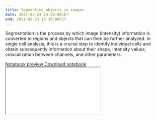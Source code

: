 ```yaml
---
title: Segmenting objects in images
date: 2021-02-23 14:30:00CET
end: 2021-02-23 15:30:00CET
---
```

Segmentation is the process by which image (intensity) information is converted to regions and objects that can then be further analyzed. In single cell analysis, this is a crucial step to identify individual cells and obtain subsequently information about their shape, intensity values, colocalization between channels, and other parameters.

<a class="btn btn-primary" role="button" data-toggle="collapse" href="#segmentation" aria-expanded="false" aria-controls="segmentation">
  Notebook preview
</a>
<a class="btn btn-primary" role="button" href="https://github.com/IES-HelmholtzZentrumMunchen/single-cell-analysis-course-2021/raw/master/notebooks/04_segmentation.ipynb">
  Download notebook
</a>

<div class="collapse" id="segmentation">
  <div class="embed-responsive embed-responsive-4by3">
    <iframe class="embed-responsive-item" title="Jupyter notebook" src="{{'/notebooks/04_segmentation.html' | prepend: site.url }}">
  </div>
</div>
